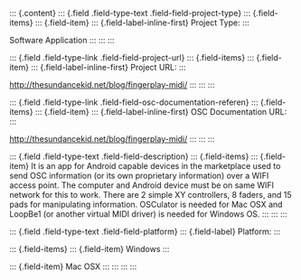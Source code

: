 ::: {.content}
::: {.field .field-type-text .field-field-project-type}
::: {.field-items}
::: {.field-item}
::: {.field-label-inline-first}
Project Type:
:::

Software Application
:::
:::
:::

::: {.field .field-type-link .field-field-project-url}
::: {.field-items}
::: {.field-item}
::: {.field-label-inline-first}
Project URL:
:::

<http://thesundancekid.net/blog/fingerplay-midi/>
:::
:::
:::

::: {.field .field-type-link .field-field-osc-documentation-referen}
::: {.field-items}
::: {.field-item}
::: {.field-label-inline-first}
OSC Documentation URL:
:::

<http://thesundancekid.net/blog/fingerplay-midi/>
:::
:::
:::

::: {.field .field-type-text .field-field-description}
::: {.field-items}
::: {.field-item}
It is an app for Android capable devices in the marketplace used to send
OSC information (or its own proprietary information) over a WIFI access
point. The computer and Android device must be on same WIFI network for
this to work. There are 2 simple XY controllers, 8 faders, and 15 pads
for manipulating information. OSCulator is needed for Mac OSX and
LoopBe1 (or another virtual MIDI driver) is needed for Windows OS.
:::
:::
:::

::: {.field .field-type-text .field-field-platform}
::: {.field-label}
Platform:
:::

::: {.field-items}
::: {.field-item}
Windows
:::

::: {.field-item}
Mac OSX
:::
:::
:::
:::
